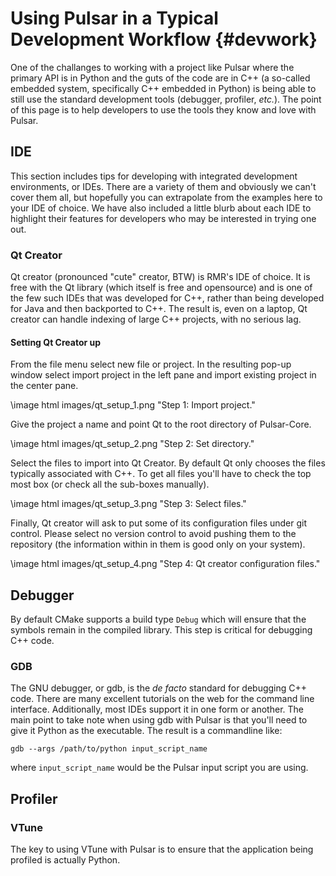 Using Pulsar in a Typical Development Workflow    {#devwork}
==============================================

One of the challanges to working with a project like Pulsar where the primary
API is in Python and the guts of the code are in C++ (a so-called embedded
system, specifically C++ embedded in Python) is being able to still use the
standard development tools (debugger, profiler, *etc.*).  The point of this
page is to help developers to use the tools they know and love with Pulsar.

IDE
---

This section includes tips for developing with integrated development
environments, or IDEs.  There are a variety of them and obviously we can't
cover them all, but hopefully you can extrapolate from the examples here to your
IDE of choice.  We have also included a little blurb about each IDE to highlight
their features for developers who may be interested in trying one out.

### Qt Creator

Qt creator (pronounced "cute" creator, BTW) is RMR's IDE of choice.  It is free
with the Qt library (which itself is free and opensource) and is one of the few
such IDEs that was developed for C++, rather than being developed for Java and
then backported to C++.  The result is, even on a laptop, Qt creator can handle
indexing of large C++ projects, with no serious lag.

#### Setting Qt Creator up

From the file menu select new file or project.  In the resulting pop-up window
select import project in the left pane and import existing project in the center
pane.

\image html images/qt_setup_1.png "Step 1: Import project."

Give the project a name and point Qt to the root directory of Pulsar-Core.

\image html images/qt_setup_2.png "Step 2: Set directory."

Select the files to import into Qt Creator.  By default Qt only chooses the
files typically associated with C++.  To get all files you'll have to check the
top most box (or check all the sub-boxes manually).

\image html images/qt_setup_3.png "Step 3: Select files."

Finally, Qt creator will ask to put some of its configuration files under git
control.  Please select no version control to avoid pushing them to the
repository (the information within in them is good only on your system).

\image html images/qt_setup_4.png "Step 4: Qt creator configuration files."

Debugger
--------

By default CMake supports a build type `Debug` which will ensure that the
symbols remain in the compiled library.  This step is critical for debugging
C++ code.

### GDB
The GNU debugger, or gdb, is the *de facto* standard for debugging C++ code.
There are many excellent tutorials on the web for the command line interface.
Additionally, most IDEs support it in one form or another.  The main point to
take note when using gdb with Pulsar is that you'll need to give it Python as
the executable.  The result is a commandline like:

```{.sh}
gdb --args /path/to/python input_script_name
```
where `input_script_name` would be the Pulsar input script you are using.


Profiler
--------

### VTune

The key to using VTune with Pulsar is to ensure that the application being
profiled is actually Python.
